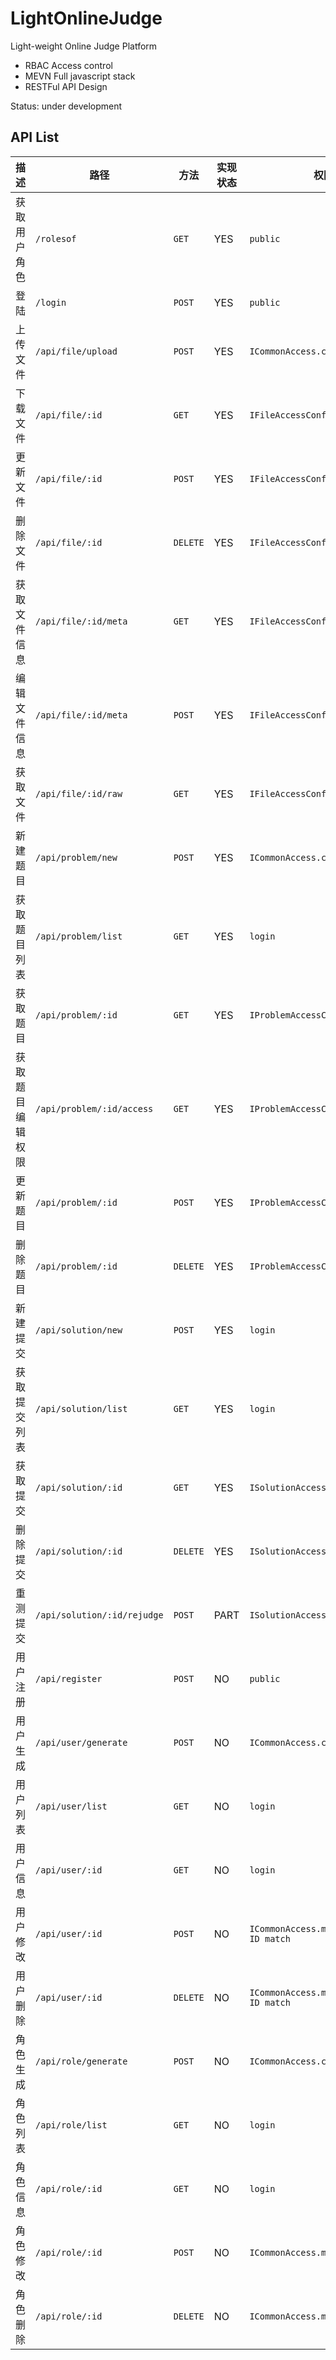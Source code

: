 # LightOnlineJudge
Light-weight Online Judge Platform

- RBAC Access control
- MEVN Full javascript stack
- RESTFul API Design

Status: under development

## API List
|描述|路径|方法|实现状态|权限|
|-|-|-|-|-|
|获取用户角色|`/rolesof`|`GET`|YES|`public`|
|登陆|`/login`|`POST`|YES|`public`|
|上传文件|`/api/file/upload`|`POST`|YES|`ICommonAccess.createFile`|
|下载文件|`/api/file/:id`|`GET`|YES|`IFileAccessConfig.read`|
|更新文件|`/api/file/:id`|`POST`|YES|`IFileAccessConfig.modify`|
|删除文件|`/api/file/:id`|`DELETE`|YES|`IFileAccessConfig.modify`|
|获取文件信息|`/api/file/:id/meta`|`GET`|YES|`IFileAccessConfig.read`|
|编辑文件信息|`/api/file/:id/meta`|`POST`|YES|`IFileAccessConfig.modify`|
|获取文件|`/api/file/:id/raw`|`GET`|YES|`IFileAccessConfig.read`|
|新建题目|`/api/problem/new`|`POST`|YES|`ICommonAccess.createProblem`|
|获取题目列表|`/api/problem/list`|`GET`|YES|`login`|
|获取题目|`/api/problem/:id`|`GET`|YES|`IProblemAccessConfig.read`|
|获取题目编辑权限|`/api/problem/:id/access`|`GET`|YES|`IProblemAccessConfig.read`|
|更新题目|`/api/problem/:id`|`POST`|YES|`IProblemAccessConfig.modify*`|
|删除题目|`/api/problem/:id`|`DELETE`|YES|`IProblemAccessConfig.remove`|
|新建提交|`/api/solution/new`|`POST`|YES|`login`|
|获取提交列表|`/api/solution/list`|`GET`|YES|`login`|
|获取提交|`/api/solution/:id`|`GET`|YES|`ISolutionAccessConfig.read*`|
|删除提交|`/api/solution/:id`|`DELETE`|YES|`ISolutionAccessConfig.remove`|
|重测提交|`/api/solution/:id/rejudge`|`POST`|PART|`ISolutionAccessConfig.rejudge`|
|用户注册|`/api/register`|`POST`|NO|`public`|
|用户生成|`/api/user/generate`|`POST`|NO|`ICommonAccess.createUser`|
|用户列表|`/api/user/list`|`GET`|NO|`login`|
|用户信息|`/api/user/:id`|`GET`|NO|`login`|
|用户修改|`/api/user/:id`|`POST`|NO|`ICommonAccess.modifyUser or ID match`|
|用户删除|`/api/user/:id`|`DELETE`|NO|`ICommonAccess.modifyUser or ID match`|
|角色生成|`/api/role/generate`|`POST`|NO|`ICommonAccess.createRole`|
|角色列表|`/api/role/list`|`GET`|NO|`login`|
|角色信息|`/api/role/:id`|`GET`|NO|`login`|
|角色修改|`/api/role/:id`|`POST`|NO|`ICommonAccess.modifyRole`|
|角色删除|`/api/role/:id`|`DELETE`|NO|`ICommonAccess.modifyRole`|